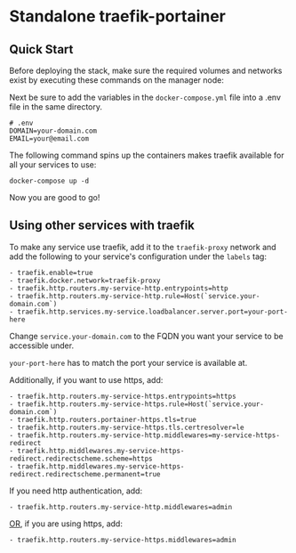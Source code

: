 # Standalone traefik-portainer

## Quick Start
Before deploying the stack, make sure the required volumes and networks exist by executing these commands on the manager node:

Next be sure to add the variables in the `docker-compose.yml` file into a .env file in the same directory.

    # .env
    DOMAIN=your-domain.com
    EMAIL=your@email.com

The following command spins up the containers makes traefik available for all your services to use:
    
    docker-compose up -d

Now you are good to go!

## Using other services with traefik
To make any service use traefik, add it to the `traefik-proxy` network and add the following to your service's configuration under the `labels` tag:

    - traefik.enable=true
    - traefik.docker.network=traefik-proxy
    - traefik.http.routers.my-service-http.entrypoints=http
    - traefik.http.routers.my-service-http.rule=Host(`service.your-domain.com`)
    - traefik.http.services.my-service.loadbalancer.server.port=your-port-here
      
Change `service.your-domain.com` to the FQDN you want your service to be accessible under.

`your-port-here` has to match the port your service is available at.

Additionally, if you want to use https, add:

    - traefik.http.routers.my-service-https.entrypoints=https
    - traefik.http.routers.my-service-https.rule=Host(`service.your-domain.com`)
    - traefik.http.routers.portainer-https.tls=true
    - traefik.http.routers.my-service-https.tls.certresolver=le
    - traefik.http.routers.my-service-http.middlewares=my-service-https-redirect
    - traefik.http.middlewares.my-service-https-redirect.redirectscheme.scheme=https
    - traefik.http.middlewares.my-service-https-redirect.redirectscheme.permanent=true

If you need http authentication, add:

    - traefik.http.routers.my-service-http.middlewares=admin

<u>OR</u>, if you are using https, add:

    - traefik.http.routers.my-service-https.middlewares=admin
      
